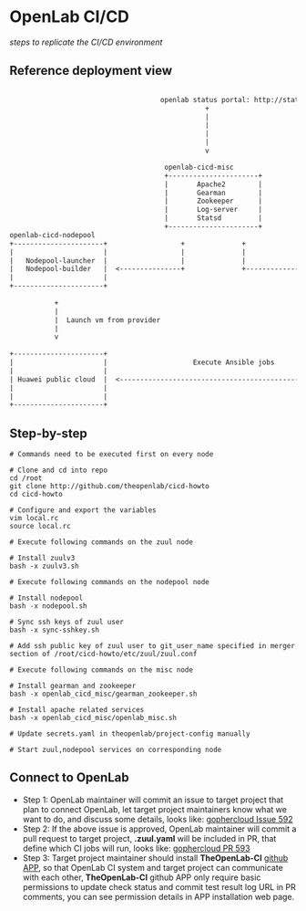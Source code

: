 # OpenLab CI/CD
_steps to replicate the CI/CD environment_

## Reference deployment view

```txt

                                     openlab status portal: http://status.openlabtesting.org/
                                                +
                                                |
                                                |
                                                |
                                                |
                                                v

                                      openlab-cicd-misc
                                      +----------------------+                 github.com events
                                      |       Apache2        |                        +
                                      |       Gearman        |                        |
                                      |       Zookeeper      |                        |
                                      |       Log-server     |                        |
                                      |       Statsd         |                        v
                                      +----------------------+
openlab-cicd-nodepool                                                          openlab-cicd-zuul
+----------------------+                  +              +                     +-----------------------+
|                      |                  |              |                     |                       |
|   Nodepool-launcher  |                  |              |                     |     Zuul-scheduler    |
|   Nodepool-builder   |  <---------------+              +------------------>  |     Zuul-executor     |
|                      |                                                       |     Zuul-web          |
+----------------------+                                                       |     Zuul-merger       |
                                                                               |                       |
           +                                                                   +-----------------------+
           |
           |  Launch vm from provider                                                 +
           |                                                                          |
           v                                                                          |
                                                                                      |
+----------------------+                                                              |
|                      |                     Execute Ansible jobs                     |
|                      |                                                              |
| Huawei public cloud  |  <-----------------------------------------------------------+
|                      |
|                      |
+----------------------+


```

## Step-by-step

```shell
# Commands need to be executed first on every node

# Clone and cd into repo
cd /root
git clone http://github.com/theopenlab/cicd-howto
cd cicd-howto

# Configure and export the variables
vim local.rc
source local.rc
```

```shell
# Execute following commands on the zuul node

# Install zuulv3
bash -x zuulv3.sh
```

```shell
# Execute following commands on the nodepool node

# Install nodepool
bash -x nodepool.sh

# Sync ssh keys of zuul user
bash -x sync-sshkey.sh

# Add ssh public key of zuul user to git_user_name specified in merger section of /root/cicd-howto/etc/zuul/zuul.conf
```

```shell
# Execute following commands on the misc node

# Install gearman and zookeeper
bash -x openlab_cicd_misc/gearman_zookeeper.sh

# Install apache related services
bash -x openlab_cicd_misc/openlab_misc.sh
```

```shell
# Update secrets.yaml in theopenlab/project-config manually
```

```shell
# Start zuul,nodepool services on corresponding node
```

## Connect to OpenLab

- Step 1: OpenLab maintainer will commit an issue to target project that plan to connect OpenLab, let target project maintainers know what we want to do, and discuss some details, looks like: [gophercloud Issue 592](https://github.com/gophercloud/gophercloud/issues/592)
- Step 2: If the above issue is approved, OpenLab maintainer will commit a pull request to target project, **.zuul.yaml** will be included in PR, that define which CI jobs will run, looks like: [gophercloud PR 593](https://github.com/gophercloud/gophercloud/pull/593)
- Step 3: Target project maintainer should install **TheOpenLab-CI** [github APP](https://github.com/apps/theopenlab-ci), so that OpenLab CI system and target project can communicate with each other, **TheOpenLab-CI** github APP only require basic permissions to update check status and commit test result log URL in PR comments, you can see permission details in APP installation web page.
